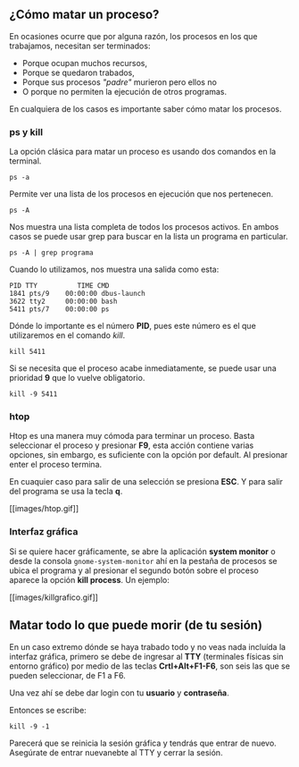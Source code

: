 ## ¿Cómo matar un proceso?

En ocasiones ocurre que por alguna razón, los procesos en los que trabajamos,
necesitan ser terminados:

- Porque ocupan muchos recursos,
- Porque se quedaron trabados,
- Porque sus procesos _"padre"_ murieron pero ellos no
- O porque no permiten la ejecución de otros programas.

En cualquiera de los casos es importante saber cómo matar los procesos.

### ps y kill

La opción clásica para matar un proceso es usando dos comandos en la terminal.

    ps -a

Permite ver una lista de los procesos en ejecución que nos pertenecen.

    ps -A

Nos muestra una lista completa de todos los procesos activos.  En ambos casos
se puede usar grep para buscar en la lista un programa en particular.

    ps -A | grep programa

Cuando lo utilizamos, nos muestra una salida como esta:

    PID TTY          TIME CMD
    1841 pts/9    00:00:00 dbus-launch
    3622 tty2     00:00:00 bash
    5411 pts/7    00:00:00 ps

Dónde lo importante es el número __PID__, pues este número es el que
utilizaremos en el comando _kill_.

    kill 5411

Si se necesita que el proceso acabe inmediatamente, se puede usar una
prioridad __9__ que lo vuelve obligatorio.

    kill -9 5411


### htop

Htop es una manera muy cómoda para terminar un proceso. Basta seleccionar el proceso y presionar __F9__, esta acción 
contiene varias opciones, sin embargo, es suficiente con la opción por default. Al presionar enter el proceso termina.

En cuaquier caso para salir de una selección se presiona __ESC__. Y para salir del programa se usa la tecla __q__.

[[images/htop.gif]]

### Interfaz gráfica

Si se quiere hacer gráficamente, se abre la aplicación __system monitor__ o
desde la consola `gnome-system-monitor` ahí en la pestaña de procesos se ubica
el programa y al presionar el segundo botón sobre el proceso aparece la opción
__kill process__. Un ejemplo:  

[[images/killgrafico.gif]]  

## Matar todo lo que puede morir (de tu sesión)

En un caso extremo dónde se haya trabado todo y no veas nada incluída la interfaz gráfica, primero se debe de ingresar al **TTY** (terminales físicas sin entorno gráfico) por medio de las teclas **Crtl+Alt+F1-F6**, son seis las que se pueden seleccionar, de F1 a F6.

Una vez ahí se debe dar login con tu **usuario** y **contraseña**.

Entonces se escribe:

    kill -9 -1

Parecerá que se reinicia la sesión gráfica y tendrás que entrar de nuevo. Asegúrate de entrar nuevanebte al TTY y cerrar la sesión.
